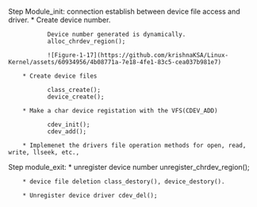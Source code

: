 
Step Module_init: connection establish between device file access and driver.
        * Create device number.

               Device number generated is dynamically. 
               alloc_chrdev_region();

               ![Figure-1-17](https://github.com/krishnaKSA/Linux-Kernel/assets/60934956/4b08771a-7e18-4fe1-83c5-cea037b981e7)
        
        * Create device files

               class_create();
               device_create();
        
        * Make a char device registation with the VFS(CDEV_ADD)

               cdev_init();
               cdev_add();
        
        * Implemenet the drivers file operation methods for open, read, write, llseek, etc.,

Step module_exit:
        * unregister device number unregister_chrdev_region();

        * device file deletion class_destory(), device_destory().

        * Unregister device driver cdev_del();

       


